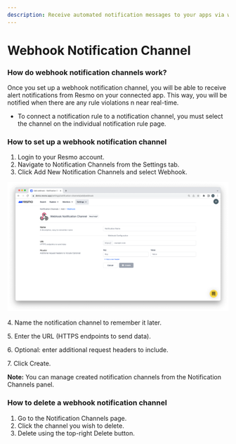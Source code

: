 ```yaml
---
description: Receive automated notification messages to your apps via webhooks.
---
```


# Webhook Notification Channel

### How do webhook notification channels work?

Once you set up a webhook notification channel, you will be able to receive alert notifications from Resmo on your connected app. This way, you will be notified when there are any rule violations n near real-time.

* To connect a notification rule to a notification channel, you must select the channel on the individual notification rule page.

### How to set up a webhook notification channel

1. Login to your Resmo account.
2. Navigate to Notification Channels from the Settings tab.
3. Click Add New Notification Channels and select Webhook.

![Webhook notification channel setup page](../.gitbook/assets/webhook-notification-channel-setup.png)

4\. Name the notification channel to remember it later.

5\. Enter the URL (HTTPS endpoints to send data).

6\. Optional: enter additional request headers to include.

7\. Click Create.

**Note:** You can manage created notification channels from the Notification Channels panel.

### How to delete a webhook notification channel

1. Go to the Notification Channels page.
2. Click the channel you wish to delete.
3. Delete using the top-right Delete button.
